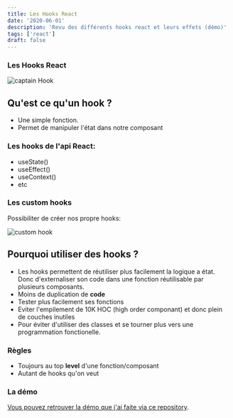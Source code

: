 ```yaml
---
title: Les Hooks React
date: '2020-06-01'
description: 'Revu des différents hooks react et leurs effets (démo)'
tags: ['react']
draft: false
---
```


### Les Hooks React

![captain Hook](https://media1.tenor.com/images/9938e5ffd05dd0a931b6edb8981b4c82/tenor.gif?itemid=9697834)

## Qu'est ce qu'un hook ?

- Une simple fonction.
- Permet de manipuler l'état dans notre composant

### Les hooks de l'api React:

- useState()
- useEffect()
- useContext()
- etc

### Les custom hooks

Possibiliter de créer nos propre hooks:

![custom hook](/static/images/useTableKpi_hook.png)

## Pourquoi utiliser des hooks ?

- Les hooks permettent de réutiliser plus facilement la logique a état.
  Donc d'externaliser son code dans une fonction réutilisable par plusieurs composants.
- Moins de duplication de **code**
- Tester plus facilement ses fonctions
- Eviter l'empilement de 10K HOC (high order componant) et donc plein de couches inutiles
- Pour éviter d'utiliser des classes et se tourner plus vers une programmation fonctionelle.

### Règles

- Toujours au top **level** d'une fonction/composant
- Autant de hooks qu'on veut

### La démo

[Vous pouvez retrouver la démo que j'ai faite via ce repository](https://github.com/kev-landry/demo-hooks).

